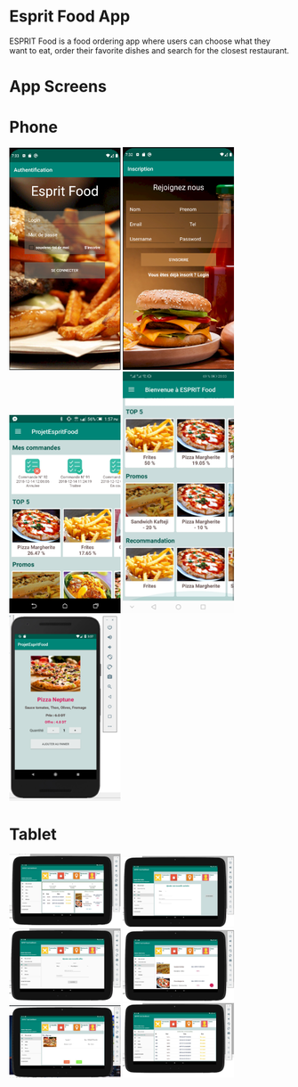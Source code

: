# Esprit Food App

ESPRIT Food is a food ordering app where users can choose what they want to eat, order their favorite dishes and search for the closest restaurant.

# App Screens

# Phone

<img src="https://github.com/SCI-FI-GOAT/Images/blob/master/android%20app/Login.PNG?raw=true" width="200"> 
<img src="https://github.com/SCI-FI-GOAT/Images/blob/master/android%20app/signin.PNG?raw=true" width="200">
<img src="https://github.com/SCI-FI-GOAT/Images/blob/master/android%20app/dashboard-1.png?raw=true" width="200"> 
<img src="https://github.com/SCI-FI-GOAT/Images/blob/master/android%20app/dashboard-2.jpg?raw=true" width="200">
<img src="https://github.com/SCI-FI-GOAT/Images/blob/master/android%20app/detail.png?raw=true" width="200"> 

# Tablet

<img src="https://github.com/SCI-FI-GOAT/Images/blob/master/android%20app/tablet/home.JPG?raw=true" width="200">
<img src="https://github.com/SCI-FI-GOAT/Images/blob/master/android%20app/tablet/menuAdd.JPG?raw=true" width="200">
<img src="https://github.com/SCI-FI-GOAT/Images/blob/master/android%20app/tablet/offreAdd.JPG?raw=true" width="200">
<img src="https://github.com/SCI-FI-GOAT/Images/blob/master/android%20app/tablet/offreList.JPG?raw=true" width="200">
<img src="https://github.com/SCI-FI-GOAT/Images/blob/master/android%20app/tablet/orderDetail.JPG?raw=true" width="200">
<img src="https://github.com/SCI-FI-GOAT/Images/blob/master/android%20app/tablet/orderList.JPG?raw=true" width="200">
